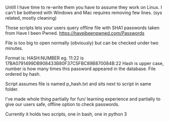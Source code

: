 Untill I have time to re-write them you have to assume they work on Linux.
I can't be bothered with Windows and Mac requires removing few lines. (sys related, mostly cleaning)

Those scripts lets your users query offline file with SHA1 passwords taken from Have I been Pwned.
https://haveibeenpwned.com/Passwords

File is too big to open normally (obviously) but can be checked under two minutes.

Format is: HASH:NUMBER
eg. 11:22 is 17BA0791499DB908433B80F37C5FBC89B870084B:22
Hash is upper case, number is how many times this password appeared in the database.
File ordered by hash.

Script assumes file is named p_hash.txt and sits next to script in same folder.

I've made whole thing partially for fun/ learning experience and partially to give our users safe, 
offline option to check passwords.

Currently it holds two scripts, one in bash, one in python 3
